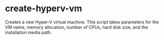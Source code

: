 # create-hyperv-vm
 Creates a new Hyper-V virtual machine. This script takes parameters for the VM name, memory allocation, number of CPUs, hard disk size, and the installation media path.
